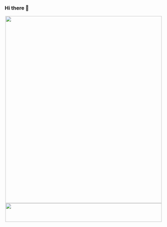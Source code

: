 ### Hi there 👋
<div id="header" align="center">
  <img src="https://media.giphy.com/media/jdPMeyv9rn0hZHh8n9/giphy.gif" height="600px" width="500px"/>
</div>

<div id="header" align="center">
  <img src="https://user-images.githubusercontent.com/63009970/150683672-7681986b-5471-4402-9a70-287d0cd8ce0e.jpg" height="60px" width="500px"/>
</div>



<!--
**pawanMasaiSchool/pawanMasaiSchool** is a ✨ _special_ ✨ repository because its `README.md` (this file) appears on your GitHub profile.

Here are some ideas to get you started:

- 🔭 I’m currently working on ...
- 🌱 I’m currently learning ...
- 👯 I’m looking to collaborate on ...
- 🤔 I’m looking for help with ...
- 💬 Ask me about ...
- 📫 How to reach me: ...
- 😄 Pronouns: ...
- ⚡ Fun fact: ...
-->

